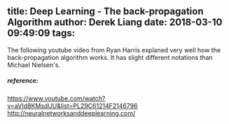 title: Deep Learning - The back-propagation Algorithm
author: Derek Liang
date: 2018-03-10 09:49:09
tags:
---
The following youtube video from  Ryan Harris explaned very well how the back-propagation algorithm works. It has slight different notations than Michael Nielsen's.   

##### reference: 
https://www.youtube.com/watch?v=aVId8KMsdUU&list=PL29C61214F2146796
http://neuralnetworksanddeeplearning.com/